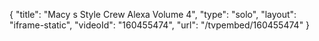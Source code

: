 {
    "title": "Macy s Style Crew Alexa Volume 4",
    "type": "solo",
    "layout": "iframe-static",
    "videoId": "160455474",
    "url": "\/tvpembed\/160455474"
}